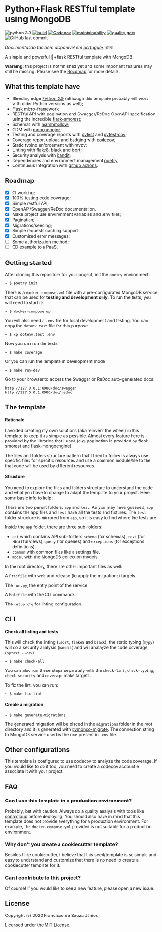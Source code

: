 # Python+Flask RESTful template using MongoDB
![python 3.9](https://img.shields.io/badge/python-3.9-blue)
[![build](https://img.shields.io/github/workflow/status/fsjunior/python-flask-restful-mongodb-template/build)](https://github.com/fsjunior/python-flask-restful-mongodb-template/actions?query=workflow%3Abuild)
[![Codecov](https://img.shields.io/codecov/c/gh/fsjunior/python-flask-restful-mongodb-template)](https://codecov.io/gh/fsjunior/python-flask-restful-mongodb-template)
[![maintainability](https://img.shields.io/codeclimate/maintainability/fsjunior/python-flask-restful-mongodb-template)](https://codeclimate.com/github/fsjunior/python-flask-restful-mongodb-template)
[![quality gate](https://img.shields.io/sonar/quality_gate/fsjunior_python-flask-restful-mongodb-template?server=https%3A%2F%2Fsonarcloud.io)](https://sonarcloud.io/dashboard?id=fsjunior_python-flask-restful-mongodb-template)
![GitHub last commit](https://img.shields.io/github/last-commit/fsjunior/python-flask-restful-mongodb-template)

*Documentação também disponível em [português](README.pt.md) 🇧🇷.*

A simple and powerful 🐍+flask RESTful template with MongoDB.

**Warning**: this project is not finished yet and some important features may still be
missing. Please see the [Roadmap](#roadmap) for more details.

## What this template have

- Bleeding edge [Python 3.9](https://docs.python.org/3.9/whatsnew/3.9.html) (although 
this template probably will work with older Python versions as well);
- [Flask](flask.palletsprojects.com) micro-framework;
- RESTful API with pagination and Swagger/ReDoc OpenAPI specification using the incredible [flask-smorest](https://flask-smorest.readthedocs.io/en/latest/);
- Schemas with [marshmallow](https://marshmallow.readthedocs.io/en/stable/);
- ODM with [mongoengine](http://mongoengine.org/);
- Testing and coverage reports with [pytest](https://docs.pytest.org/en/stable/)
and [pytest-cov](https://github.com/pytest-dev/pytest-cov);
- Coverage report upload and badging with [codecov](https://codecov.io/);
- Static typing enforcement with [mypy](https://github.com/python/mypy);
- Linting with [flake8](https://gitlab.com/pycqa/flake8),
[black](https://github.com/psf/black) and [isort](https://pypi.org/project/isort/);
- Security analysis with [bandit](https://github.com/PyCQA/bandit);
- Dependencies and environment management [poetry](https://python-poetry.org/);
- Continuous Integration with [github actions](https://github.com/features/actions).

## Roadmap

- [x] CI working;
- [x] 100% testing code coverage;
- [x] Simple restful API;
- [x] OpenAPI/Swagger/ReDoc documentation.
- [x] Make project use environment variables and .env files;
- [x] Pagination;
- [x] Migrations/seeding;
- [x] Simple requests caching support
- [x] Customized error messages;
- [ ] Some authorization method;
- [ ] CD example to a PaaS.

## Getting started

After cloning this repository for your project, init the `poetry` environment:

```console
~ $ poetry init
```

There is a `docker-compose.yml` file with a pre-configurated MongoDB service that can
be used for **testing and development only**. To run the tests, you will need to start it:

```console
~ $ docker-compose up
```

You will also need a `.env` file for local development and testing. You can copy the
`dotenv.test` file for this purpose.

```console
~ $ cp dotenv.test .env
```

Now you can run the tests

```console
~ $ make coverage
```

Or you can run the template in development mode

```console
~ $ make run-dev
```

Go to your browser to access the Swagger or ReDoc auto-generated docs:

```
http://127.0.0.1:8080/doc/swagger
http://127.0.0.1:8080/doc/redoc
```


## The template

#### Rationale

I avoided creating my own solutions (aka reinvent the wheel) in this template to keep it
as simple as possible. Almost every feature here is provided by the libraries that I used
(e.g. pagination is provided by flask-smorest and flask-mongoengine).

The files and folders structure pattern that I tried to follow is always use specific
files for specific resources and use a common module/file to the that code will be used by
different resources.

#### Structure

You need to explore the files and folders structure to understand the code and
what you have to change to adapt the template to your project. Here some basic info to help:

There are two parent folders: `app` and `test`. As you may have guessed, `app` contains the
app files and `test` have all the tests and fixtures. The `test` folder structure is
mirrored from `app`, so it is easy to find where the tests are.

Inside the `app` folder, there are three sub-folders:

- `api` which contains API sub-folders `schema` (for schemas), `rest` (for RESTful views), 
`query` (for queries) and `exceptions` (for exceptions definitions).
- `common` with common files like a settings file.
- `model` with the MongoDB collection models.

In the root directory, there are other important files as well:

A `Procfile` with web and release (to apply the migrations) targets.

The `run.py`, the entry point of the service.

A `Makefile` with the CLI commands.

The `setup.cfg` for linting configuration.

## CLI

#### Check all linting and tests

This will check the linting (`isort`, `flake8` and `black`), the static typing (`mypy`)
will do a security analysis (`bandit`) and will analayze the code coverage (`pytest --cov`).

```console
~ $ make check-all
```

You can also run these steps separately with the `check-lint`, `check-typing`, `check-security`
and `coverage` make targets.

To fix the lint, you can run:

```console
~ $ make fix-lint
```

#### Create a migration

```console
~ $ make generate-migrations
```

The generated migration will be placed in the `migrations` folder in the root directory
and it is generated with [pymongo-migrate](https://github.com/stxnext/pymongo-migrate).
The connection string to MongoDB service used is the one present in `.env` file.

## Other configurations

This template is configured to use codecov to analyze the code coverage.
If you would like to do it too, you need to create a [codecov](https://codecov.io/)
account e associate it with your project.

## FAQ

### Can I use this template in a production environment?

Probably, but with caution. Always do a quality analysis with tools like
[sonarcloud](sonarcloud.io) before deploying. You should also have in mind that this
template does not provide everything for a production environment. For example, the
`docker-compose.yml` provided is not suitable for a production environment.

### Why don't you create a cookiecutter template?

Besides I like cookiecutter, I believe that this seed/template is so simple and easy
to understand and customize that there is no need to create a cookiecutter template
for it.

### Can I contribute to this project?

Of course! If you would like to see a new feature, please open a new issue.

## License

Copyright (c) 2020 Francisco de Souza Júnior.

Licensed under the [MIT License](https://github.com/fsjunior/python-flask-restful-mongodb-template/blob/main/LICENSE).
